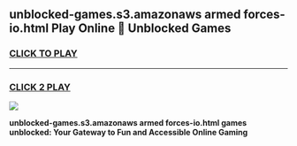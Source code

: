 
## unblocked-games.s3.amazonaws armed forces-io.html Play Online 👋 Unblocked Games
<h3>
<a href="https://premium.freeplayer.one?title=unblocked-games.s3.amazonaws_armed_forces-io.html&ref=19F">CLICK TO PLAY</a></h3>
<hr>

<h3>
<a href="https://premium.freeplayer.one?title=unblocked-games.s3.amazonaws_armed_forces-io.html&ref=19F">CLICK 2 PLAY</a>
  
</h3>

<a href="https://premium.freeplayer.one?title=unblocked-games.s3.amazonaws_armed_forces-io.html&ref=19F"><img src="https://clearcache.store/games.png"></a>


**unblocked-games.s3.amazonaws armed forces-io.html games unblocked: Your Gateway to Fun and Accessible Online Gaming**
